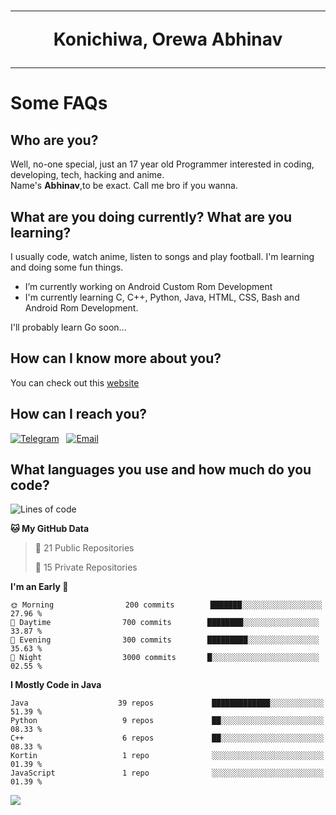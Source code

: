 <h1 align="center"><hr>Konichiwa, Orewa Abhinav<hr></h1>


<h1>Some FAQs</h1>


<h2>Who are you?</h2>

Well, no-one special, just an 17 year old Programmer interested in coding, developing, tech, hacking and anime.
<br>
Name's <b>Abhinav</b>,to be exact. Call me bro if you wanna.


<h2>What are you doing currently? What are you learning?</h2>

I usually code, watch anime, listen to songs and play football. I'm learning and doing some fun things.

- I’m currently working on Android Custom Rom Development 
- I'm currently learning C, C++, Python, Java, HTML, CSS, Bash and Android Rom Development.

I'll probably learn Go soon...


<h2>How can I know more about you?</h2>

You can check out this <a href="https://hipexscape.github.io">website</a> 


<h2>How can I reach you?</h2>

<a href="https://t.me/cometscape"><img src="https://img.shields.io/badge/cometacape-2CA5E0?style=flat-square&logo=telegram&logoColor=white" alt="Telegram"/></a>&nbsp;&nbsp;&nbsp;<a href="abhinav.115260@gmail.com"><img src="https://img.shields.io/badge/abhinav.3181@gmail.com-D14836?style=flat-square&logo=gmail&logoColor=white" alt="Email"/></a>&nbsp;&nbsp;&nbsp; 

<h2>What languages you use and how much do you code?</h2>

<!--START_SECTION:waka-->
![Lines of code](https://img.shields.io/badge/From%20Hello%20World%20I%27ve%20Written-345.5%20thousand%20lines%20of%20code-blue)

**🐱 My GitHub Data** 

> 📜 21 Public Repositories 
 > 
> 🔑 15 Private Repositories 
 > 
**I'm an Early 🐤** 

```text
🌞 Morning                200 commits        ███████░░░░░░░░░░░░░░░░░░   27.96 % 
🌆 Daytime                700 commits        ████████░░░░░░░░░░░░░░░░░   33.87 % 
🌃 Evening                300 commits        █████████░░░░░░░░░░░░░░░░   35.63 % 
🌙 Night                  3000 commits       █░░░░░░░░░░░░░░░░░░░░░░░░   02.55 % 
```

**I Mostly Code in Java** 

```text
Java                    39 repos             █████████████░░░░░░░░░░░░   51.39 % 
Python                   9 repos             ██░░░░░░░░░░░░░░░░░░░░░░░   08.33 % 
C++                      6 repos             ██░░░░░░░░░░░░░░░░░░░░░░░   08.33 % 
Kortin                   1 repo              ░░░░░░░░░░░░░░░░░░░░░░░░░   01.39 % 
JavaScript               1 repo              ░░░░░░░░░░░░░░░░░░░░░░░░░   01.39 % 
```




<img src="ttps://visitcount.itsvg.in/api?id=raizel69&label=Profile%20Views&color=000000&style=flat">
